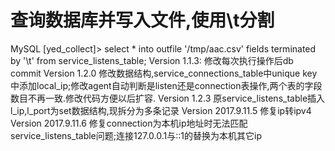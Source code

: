 # 查询数据库并写入文件,使用\t分割
MySQL [yed_collect]> select * into outfile '/tmp/aac.csv' fields terminated by '\t' from service_listens_table;
Version 1.1.3:
	修改每次执行操作后db commit
Version 1.2.0
	修改数据结构,service_connections_table中unique key中添加local_ip;修改agent自动判断是listen还是connection表操作,两个表的字段数目不再一致.修改代码方便以后扩容.
Version 1.2.3
	原service_listens_table插入l_ip,l_port为set数据结构,现拆分为多条记录
Version 2017.9.11.5
	修复ip转ipv4
Version 2017.9.11.6
	修复connection为本机ip地址时无法匹配service_listens_table问题;连接127.0.0.1与::1的替换为本机其它ip
